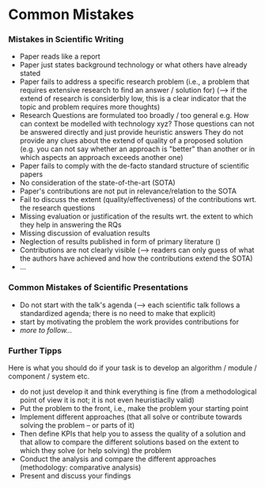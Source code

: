 # Common Mistakes




### Mistakes in Scientific Writing

* Paper reads like a report
* Paper just states background technology or what others have already stated
* Paper fails to address a specific research problem (i.e., a problem that requires extensive research to find an answer / solution for) (--> if the extend of research is considerbly low, this is a clear indicator that the topic and problem requires more thoughts)
* Research Questions are formulated too broadly / too general
    e.g. How can context be modelled with technology xyz?
	Those questions can not be answered directly and just provide heuristic answers
	They do not provide any clues about the extend of quality of a proposed solution (e.g. you can not say whether an approach is "better" than another or in which aspects an approach exceeds another one)
* Paper fails to comply with the de-facto standard structure of scientific papers
* No consideration of the state-of-the-art (SOTA)
* Paper's contributions are not put in relevance/relation to the SOTA
* Fail to discuss the extent (quality/effectiveness) of the contributions wrt. the research questions
* Missing evaluation or justification of the results wrt. the extent to which they help in answering the RQs
* Missing discussion of evaluation results
* Neglection of results published in form of primary literature ()
* Contributions are not clearly visible (--> readers can only guess of what the authors have achieved and how the contributions extend the SOTA)
* ...


### Common Mistakes of Scientific Presentations

* Do not start with the talk's agenda (--> each scientific talk follows a standardized agenda; there is no need to make that explicit)
* start by motivating the problem the work provides contributions for
* _more to follow..._



### Further Tipps

Here is what you should do if your task is to develop an algorithm / module / component / system etc.

* do not just develop it and think everything is fine (from a methodological point of view it is not; it is not even heuristiaclly valid)
* Put the problem to the front, i.e., make the problem your starting point
* Implement different approaches (that all solve or contribute towards solving the problem – or parts of it)
* Then define KPIs that help you to assess the quality of a solution and that allow to compare the different solutions based on the extent to which they solve (or help solving) the problem
* Conduct the analysis and compare the different approaches (methodology: comparative analysis) 
* Present and discuss your findings
